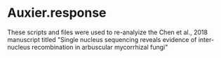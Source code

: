 # Auxier.response
These scripts and files were used to re-analyize the Chen et al., 2018 manuscript titled "Single nucleus sequencing reveals evidence of inter-nucleus recombination in arbuscular mycorrhizal fungi"
